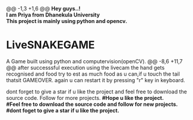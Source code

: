 @@ -1,3 +1,6 @@
 <b>Hey guys..!<br>
   I am Priya from Dhanekula University<br>
   This project is mainly using python and opencv.<br></b>
 # LiveSNAKEGAME
 
 A Game built using python and computervision(openCV).
 @@ -8,6 +11,7 @@ after successsful execution using the livecam the hand gets recognised and food
 try to est as much food as u can,if u touch the tail thatsit GAMEOVER.  again u can restart it by pressing "r" key in keyboard.
 
 
 
 dont forget to give a star if u like the project and feel free to download the source code.
 Follow for more projects.
 <b>
 #Hope u like the project.<br>
 #Feel free to download the source code and follow for new projects.<br>
 #dont foget to give a star if u like the project.<b>
